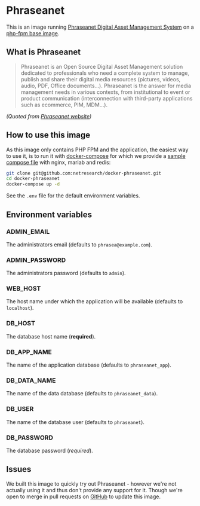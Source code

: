 # Phraseanet

This is an image running [Phraseanet Digital Asset Management System](https://www.phraseanet.com/en/) on a [php-fpm base image](https://hub.docker.com/_/php/).

## What is Phraseanet

> Phraseanet is an Open Source Digital Asset Management solution dedicated to professionals who need a complete system to manage, publish and share their digital media resources (pictures, videos, audio, PDF, Office documents…).
> Phraseanet is the answer for media management needs in various contexts, from institutional to event or product communication (interconnection with third-party applications such as ecommerce, PIM, MDM…).

*(Quoted from [Phraseanet website](https://www.phraseanet.com/en/phraseanet/product/))*

## How to use this image

As this image only contains PHP FPM and the application, the easiest way to use it, is to run it with [docker-compose](https://docs.docker.com/compose/reference/overview/) for which we provide a [sample compose file](https://github.com/netresearch/docker-phraseanet/blob/master/docker-compose.yml) with nginx, mariab and redis:

```bash
git clone git@github.com:netresearch/docker-phraseanet.git
cd docker-phraseanet
docker-compose up -d
```
See the `.env` file for the default environment variables.

## Environment variables

### ADMIN_EMAIL

The administrators email (defaults to `phrasea@example.com`).

### ADMIN_PASSWORD

The administrators password (defaults to `admin`).

### WEB_HOST

The host name under which the application will be available (defaults to `localhost`).

### DB_HOST

The database host name (**required**).

### DB_APP_NAME

The name of the application database (defaults to `phraseanet_app`).

### DB_DATA_NAME

The name of the data database (defaults to `phraseanet_data`).

### DB_USER

The name of the database user (defaults to `phraseanet`).

### DB_PASSWORD

The database password (*required*).

## Issues

We built this image to quickly try out Phraseanet - however we're not actually using it and thus don't provide any support for it. Though we're open to merge in pull requests on [GitHub](https://github.com/netresearch/docker-phraseanet) to update this image.